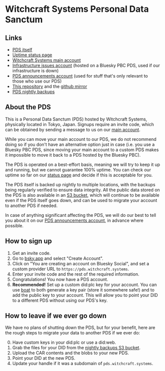 # Witchcraft Systems Personal Data Sanctum

## Links

- [PDS itself](https://pds.witchcraft.systems)
- [Uptime status page](https://stats.uptimerobot.com/7Xeatuzb2h)
- [Witchcraft Systems main account](https://deer.social/profile/did:web:witchcraft.systems)
- [Infrastructure issues account](https://deer.social/profile/did:plc:ebwglxznjtpxr4ybttbpbwjw) (hosted on a Bluesky PBC PDS, used if our infrastructure is down)
- [PDS announcements account](https://pds.witchcraft.systems/profile/) (used for stuff that's only relevant to those who use our PDS)
- [This repository](https://git.witchcraft.systems/scientific-witchery/pds-starter-pack) and the [github mirror](https://github.com/witchcraft-systems/pds-starter-pack)
- [PDS nightly backups](https://link.storjshare.io/s/jufla747mctifdglkggg2jqhvddq/pds-witchcraft-systems/backups/)

## About the PDS

This is a Personal Data Sanctum (PDS) hosted by Witchcraft Systems, physically located in Tokyo, Japan. Signups require an invite code, which can be obtained by sending a message to us on our [main account](https://deer.social/profile/did:web:witchcraft.systems).

While you can move your main account to our PDS, we do not recommend doing so if you don't have an alternative option just in case (i.e. you use a Bluesky PBC PDS, since moving your main account to a custom PDS makes it impossible to move it back to a PDS hosted by the Bluesky PBC).

The PDS is operated on a best-effort basis, meaning we will try to keep it up and running, but we cannot guarantee 100% uptime. You can check our uptime so far on our [status page](https://stats.uptimerobot.com/7Xeatuzb2h) and decide if this is acceptable for you.

The PDS itself is backed up nightly to multiple locations, with the backups being regularly verified to ensure data integrity. All the public data stored on the PDS is also available in an [S3 bucket](https://link.storjshare.io/s/jufla747mctifdglkggg2jqhvddq/pds-witchcraft-systems/backups/), which will continue to be available even if the PDS itself goes down, and can be used to migrate your account to another PDS if needed.

In case of anything significant affecting the PDS, we will do our best to tell you about it on our [PDS announcements account](https://pds.witchcraft.systems/profile/), in advance where possible.

## How to sign up

1. Get an invite code.
2. Go to [bsky.app](https://bsky.app) and select "Create Account".
3. Click on "You are creating an account on Bluesky Social", and set a custom provider URL to `https://pds.witchcraft.systems`.
4. Enter your invite code and the rest of the required information.
5. Congratulations! You now have a PDS account.
6. **Recommended!** Set up a custom did:plc key for your account. You can use [boat](https://boat.kelinci.net/) to both generate a key pair (store it somewhere safe!) and to add the public key to your account. This will allow you to point your DID to a different PDS without using our PDS's key.

## How to leave if we ever go down

We have no plans of shutting down the PDS, but for your benefit, here are the rough steps to migrate your data to another PDS if we ever do:

0. Have custom keys in your did:plc or use a did:web.
1. Grab the files for your DID from the [nightly backups S3 bucket](https://link.storjshare.io/s/jufla747mctifdglkggg2jqhvddq/pds-witchcraft-systems/backups/).
2. Upload the CAR contents and the blobs to your new PDS.
3. Point your DID at the new PDS.
4. Update your handle if it was a subdomain of `pds.witchcraft.systems`.
